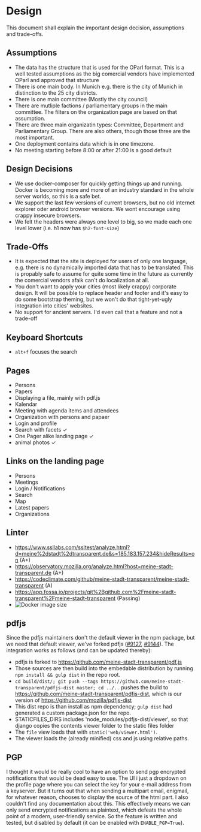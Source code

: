 # Design

This document shall explain the important design decision, assumptions and trade-offs.

## Assumptions

 * The data has the structure that is used for the OParl format. This is a well tested assumptions as the big comercial vendors have implemented OParl and approved that structure
 * There is one main body. In Munich e.g. there is the city of Munich in distinction to the 25 city districts.
 * There is one main committee (Mostly the city council)
 * There are mutliple factions / parliamentary groups in the main committee. The filters on the organization page are based on that assumption.
 * There are three main organizatin types: Committee, Department and Parliamentary Group. There are also others, though those three are the most important.
 * One deployment contains data which is in one timezone.
 * No meeting starting before 8:00 or after 21:00 is a good default

## Design Decisions
 * We use docker-composer for quickly getting things up and running. Docker is becoming more and more of an industry standard in the whole server worlds, so this is a safe bet.
 * We support the last few versions of current browsers, but no old internet explorer oder android browser versions. We wont encourage using crappy insecure browsers.
 * We felt the headers were always one level to big, so we made each one level lower (i.e. h1 now has `$h2-font-size`)

## Trade-Offs
 * It is expected that the site is deployed for users of only one language, e.g. there is no dynamically imported data that has to be translated. This is propably safe to assume for quite some time in the future as currently the comercial vendors afaik can't do localization at all.
 * You don't want to apply your cities (most likely crappy) corporate design. It will be possible to replace header and footer and it's easy to do some bootstrap theming, but we won't do that tight-yet-ugly integration into cities' websites.
 * No support for ancient servers. I'd even call that a feature and not a trade-off

## Keyboard Shortcuts
 * `alt+f` focuses the search

## Pages
 * Persons
 * Papers
 * Displaying a file, mainly with pdf.js
 * Kalendar
 * Meeting with agenda items and attendees
 * Organization with persons and papaer
 * Login and profile
 * Search with facets ✓
 * One Pager alike landing page ✓
 * animal photos ✓

## Links on the landing page
 * Persons
 * Meetings
 * Login / Notifications
 * Search
 * Map
 * Latest papers
 * Organizations

## Linter
 * https://www.ssllabs.com/ssltest/analyze.html?d=meine%2dstadt%2dtransparent.de&s=185.183.157.234&hideResults=on (A+)
 * https://observatory.mozilla.org/analyze.html?host=meine-stadt-transparent.de (A+)
 * https://codeclimate.com/github/meine-stadt-transparent/meine-stadt-transparent (A)
 * https://app.fossa.io/projects/git%2Bgithub.com%2Fmeine-stadt-transparent%2Fmeine-stadt-transparent (Passing)
 * ![Docker image size](https://img.shields.io/microbadger/image-size/konstin2/meine-stadt-transparent.svg)

## pdfjs

Since the pdfjs maintainers don't the default viewer in the npm package, but we need that default viewer, we've forked pdfjs ([#9127](https://github.com/mozilla/pdf.js/issues/9127), [#9144](https://github.com/mozilla/pdf.js/pull/9144)). The integration works as follows (and can be updated thereby):

 * pdfjs is forked to https://github.com/meine-stadt-transparent/pdf.js
 * Those sources are then build into the embedable distribution by running `npm install && gulp dist` in the repo root.
 * `cd build/dist/; git push --tags https://github.com/meine-stadt-transparent/pdfjs-dist master; cd ../..` pushes the build to https://github.com/meine-stadt-transparent/pdfjs-dist, which is our version of https://github.com/mozilla/pdfjs-dist
 * This dist repo is than install as npm dependency; `gulp dist` had generated a custom package.json for the repo.
 * STATICFILES_DIRS includes 'node_modules/pdfjs-dist/viewer', so that django copies the contents viewer folder to the static files folder
 * The `file` view loads that with `static('web/viewer.html')`.
 * The viewer loads the (already minified) css and js using relative paths.

## PGP

I thought it would be really cool to have an option to send pgp encrypted notifications that would be dead easy to use. The UI i just a dropdown on the profile page where you can select the key for your e-mail address from a keyserver. But it turns out that when sending a multipart email, enigmail, for whatever reason, chooses to display the source of the html part. I also couldn't find any documentation about this. This effectively means we can only send encrypted notifications as plaintext, which defeats the whole point of a modern, user-friendly service. So the feature is written and tested, but disabled by default (it can be enabled with `ENABLE_PGP=True`).
